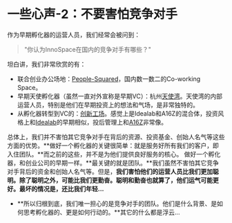 # 一些心声-2：不要害怕竞争对手

作为早期孵化器的运营人员，我们经常会被问到：
> "你认为InnoSpace在国内的竞争对手有哪些？"

坦白讲，我们非常欣赏的有：

- 联合创业办公场地：[People-Squared](www.people-squared.com)，国内数一数二的Co-working Space。
- 早期天使孵化器（虽然一直对外宣称是早期VC）：杭州[天使湾](www.tisiwi.com)。天使湾的内部运营人员，特别是他们在早期投资上的想法和气场，是非常独特的。
- 从孵化器转型到VC的：[创新工场](www.chuangxin.com)。感觉上是Idealab和A16Z的混合体，投资风格上和[Idealab](http://jianshu.io/p/2c287721eed4)的早期相似，投后管理上和[A16Z](http://jianshu.io/p/16650a3b2071)非常像。

总体上，我们并不害怕其它竞争对手在背后的资源、投资基金、创始人名气等这些方面的优势。**做好一个孵化器的关键很简单：就是服务好所有我们的客户，即入住团队。**而之前的这些，并不是为他们提供良好服务的核心。
做好一个孵化器，和创业公司的早期一样。**最关键的就是团队。**我们虽然不害怕其它竞争对手背后的资金和创始人名气等。但是，**我们害怕他们的运营人员比我们更加聪明。除了聪明之外，可能比我们更勤奋。聪明和勤奋也就算了，他们运气可能更好。最坏的情况是，还比我们年轻...**

- **所以归根到底，我们唯一担心的是竞争对手的团队。他们是什么背景、是如何思考孵化器的、更是如何行动的。**其它的什么都是浮云...
